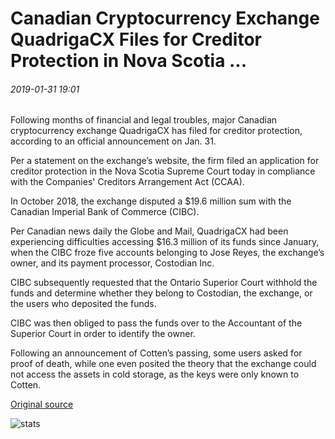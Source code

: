 # Canadian Cryptocurrency Exchange QuadrigaCX Files for Creditor Protection in Nova Scotia ...

###### 2019-01-31 19:01

Following months of financial and legal troubles, major Canadian cryptocurrency exchange QuadrigaCX has filed for creditor protection, according to an official announcement on Jan. 31.

Per a statement on the exchange’s website, the firm filed an application for creditor protection in the Nova Scotia Supreme Court today in compliance with the Companies' Creditors Arrangement Act (CCAA).

In October 2018, the exchange disputed a $19.6 million sum with the Canadian Imperial Bank of Commerce (CIBC).

Per Canadian news daily the Globe and Mail, QuadrigaCX had been experiencing difficulties accessing $16.3 million of its funds since January, when the CIBC froze five accounts belonging to Jose Reyes, the exchange’s owner, and its payment processor, Costodian Inc.

CIBC subsequently requested that the Ontario Superior Court withhold the funds and determine whether they belong to Costodian, the exchange, or the users who deposited the funds.

CIBC was then obliged to pass the funds over to the Accountant of the Superior Court in order to identify the owner.

Following an announcement of Cotten’s passing, some users asked for proof of death, while one even posited the theory that the exchange could not access the assets in cold storage, as the keys were only known to Cotten.

[Original source](https://cointelegraph.com/news/canadian-cryptocurrency-exchange-quadrigacx-files-for-creditor-protection-in-nova-scotia)

![stats](https://c.statcounter.com/11760860/0/a89fa40b/1/ "stats")